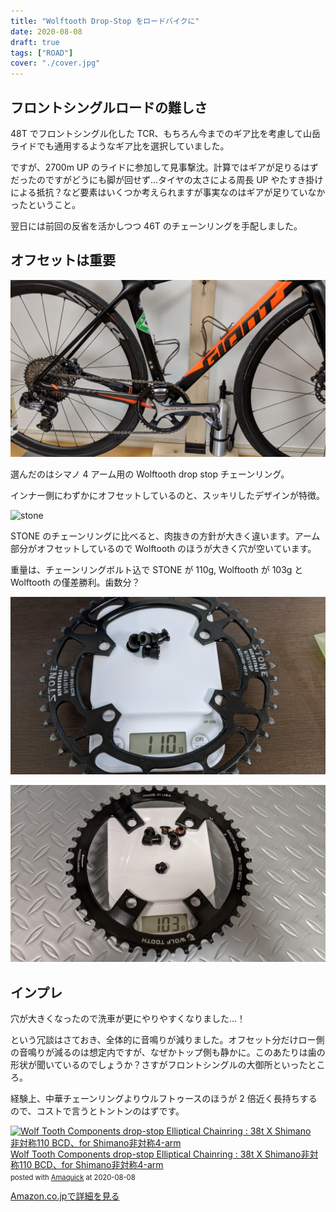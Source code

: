 ```yaml
---
title: "Wolftooth Drop-Stop をロードバイクに"
date: 2020-08-08
draft: true
tags: ["ROAD"]
cover: "./cover.jpg"
---
```


## フロントシングルロードの難しさ

48T でフロントシングル化した TCR、もちろん今までのギア比を考慮して山岳ライドでも通用するようなギア比を選択していました。

ですが、2700m UP のライドに参加して見事撃沈。計算ではギアが足りるはずだったのですがどうにも脚が回せず…タイヤの太さによる周長 UP やたすき掛けによる抵抗？など要素はいくつか考えられますが事実なのはギアが足りていなかったということ。

翌日には前回の反省を活かしつつ 46T のチェーンリングを手配しました。

## オフセットは重要

![安定のウルフトゥース](./wt.jpg)

選んだのはシマノ 4 アーム用の Wolftooth drop stop チェーンリング。

インナー側にわずかにオフセットしているのと、スッキリしたデザインが特徴。

![stone](./stn.jpg)

STONE のチェーンリングに比べると、肉抜きの方針が大きく違います。アーム部分がオフセットしているので Wolftooth のほうが大きく穴が空いています。

重量は、チェーンリングボルト込で STONE が 110g, Wolftooth が 103g と Wolftooth の僅差勝利。歯数分？

![weight_s](./stone_w.jpg)

![weight_w](./wt_w.jpg)

## インプレ

穴が大きくなったので洗車が更にやりやすくなりました…！

という冗談はさておき、全体的に音鳴りが減りました。オフセット分だけロー側の音鳴りが減るのは想定内ですが、なぜかトップ側も静かに。このあたりは歯の形状が聞いているのでしょうか？さすがフロントシングルの大御所といったところ。

経験上、中華チェーンリングよりウルフトゥースのほうが 2 倍近く長持ちするので、コストで言うとトントンのはずです。

<div class="amachazl-box" style="margin-bottom:0px;"><div class="amachazl-image" style="float:left;margin:0px 12px 1px 0px;"><a href="https://www.amazon.co.jp/dp/B01BULOKJE/?tag=gensobunya-22" name="amazonlink" rel="nofollow" target="_blank"><img src="https://m.media-amazon.com/images/I/313oX3PMzzL._SL200_.jpg" alt="Wolf Tooth Components drop-stop Elliptical Chainring : 38t X Shimano非対称110 BCD、for Shimano非対称4-arm" style="border: none;" /></a></div><div class="amachazl-info" style="line-height:120%; margin-bottom: 10px"><div class="amachazl-name" style="margin-bottom:10px;line-height:120%"><a href="https://www.amazon.co.jp/dp/B01BULOKJE/?tag=gensobunya-22" name="amachazllink" rel="nofollow" target="_blank">Wolf Tooth Components drop-stop Elliptical Chainring : 38t X Shimano非対称110 BCD、for Shimano非対称4-arm</a><div class="amachazl-powered-date" style="font-size:80%;margin-top:5px;line-height:120%">posted with <a href="https://creazy.net/amazon_quick_affiliate/" title="Wolf Tooth Components drop-stop Elliptical Chainring : 38t X Shimano非対称110 BCD、for Shimano非対称4-arm" rel="nofollow" target="_blank">Amaquick</a> at 2020-08-08</div></div><div class="amachazl-sub-info" style="float: left;"><div class="amachazl-link" style="margin-top: 5px"><a href="https://www.amazon.co.jp/dp/B01BULOKJE/?tag=gensobunya-22" name="amachazllink" rel="nofollow" target="_blank">Amazon.co.jpで詳細を見る</a></div></div></div><div class="amachazl-footer" style="clear: left"></div></div>
